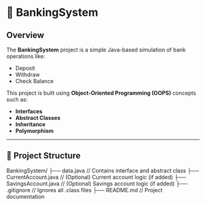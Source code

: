 # 🏦 BankingSystem

## **Overview**

The **BankingSystem** project is a simple Java-based simulation of bank operations like:

- Deposit  
- Withdraw  
- Check Balance

This project is built using **Object-Oriented Programming (OOPS)** concepts such as:

- **Interfaces**
- **Abstract Classes**
- **Inheritance**
- **Polymorphism**

---

## **📂 Project Structure**
BankingSystem/
├── data.java // Contains interface and abstract class
├── CurrentAccount.java // (Optional) Current account logic (if added)
├── SavingsAccount.java // (Optional) Savings account logic (if added)
├── .gitignore // Ignores all .class files
├── README.md // Project documentation

